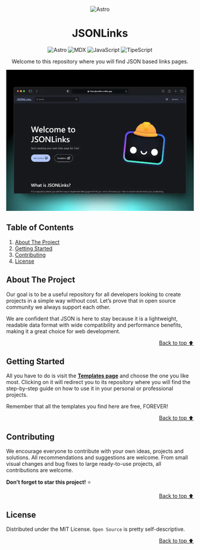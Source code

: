 <a id="readme-top"></a>

<div align="center">

![Astro](https://astro.build/assets/press/astro-icon-light-gradient.svg)

</div>

<h1 align="center">JSONLinks</h1>

<div align="center">


![Astro](https://img.shields.io/badge/Astro-0C1222?style=for-the-badge&logo=astro&logoColor=FDFDFE)
![MDX](https://img.shields.io/badge/MDX-1B1F24?style=for-the-badge&logo=mdx&logoColor=white)
![JavaScript](https://img.shields.io/badge/JavaScript-323330?style=for-the-badge&logo=javascript&logoColor=F7DF1E)
![TipeScript](https://img.shields.io/badge/TypeScript-007ACC?style=for-the-badge&logo=typescript&logoColor=white)

Welcome to this repository where you will find JSON based links pages. 

</div>

![JSONLinks Screenshot](/public/screenshot.webp)


## Table of Contents

  <ol>
    <li><a href="#about-the-project">About The Project</a></li>
    <li><a href="#getting-started">Getting Started</a></li>
    <li><a href="#contributing">Contributing</a></li>
    <li><a href="#license">License</a></li>
  </ol>


## About The Project

Our goal is to be a useful repository for all developers looking to create projects in a simple way without cost. Let’s prove that in open source community we always support each other.

We are confident that JSON is here to stay because it is a lightweight, readable data format with wide compatibility and performance benefits, making it a great choice for web development.

<p align="right"><a href="#readme-top">Back to top ⬆️</a></p>


## Getting Started

All you have to do is visit the **[Templates page]([xd](https://jsonlinks.netlify.app/templates/))** and choose the one you like most. Clicking on it will redirect you to its repository where you will find the step-by-step guide on how to use it in your personal or professional projects.

Remember that all the templates you find here are free, FOREVER!

<p align="right"><a href="#readme-top">Back to top ⬆️</a></p>


## Contributing

We encourage everyone to contribute with your own ideas, projects and solutions. All recommendations and suggestions are welcome. From small visual changes and bug fixes to large ready-to-use projects, all contributions are welcome.

**Don't forget to star this project!** ⭐

<p align="right"><a href="#readme-top">Back to top ⬆️</a></p>


## License

Distributed under the MIT License. `Open Source` is pretty self-descriptive.

<p align="right"><a href="#readme-top">Back to top ⬆️</a></p>